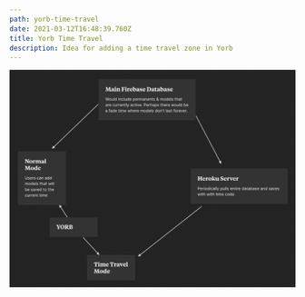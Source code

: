 ```yaml
---
path: yorb-time-travel
date: 2021-03-12T16:48:39.760Z
title: Yorb Time Travel
description: Idea for adding a time travel zone in Yorb
---
```


![yorb-time-travel](../assets/yorb/yorb-time-travel.png "yorb-time-travel")
